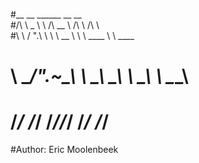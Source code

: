 #__     __     ______     __         __        
#/\ \  _ \ \   /\  __ \   /\ \       /\ \       
#\ \ \/ ".\ \  \ \  __ \  \ \ \____  \ \ \____  
# \ \__/".~\_\  \ \_\ \_\  \ \_____\  \ \_____\ 
#  \/_/   \/_/   \/_/\/_/   \/_____/   \/_____/ 

#Author: Eric Moolenbeek